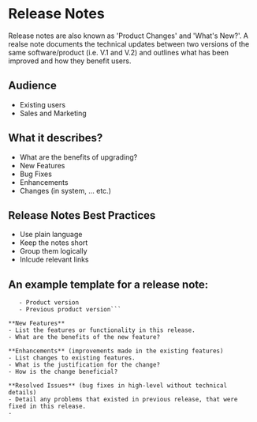 # Release Notes
Release notes are also known as 'Product Changes' and 'What's New?'.
A realse note documents the technical updates between two versions of the same software/product (i.e. V.1 and V.2) and outlines what has been improved and how they benefit users.

## Audience
* Existing users
* Sales and Marketing

## What it describes?
- What are the benefits of upgrading?
- New Features
- Bug Fixes
- Enhancements
- Changes (in system, ... etc.)

## Release Notes Best Practices
* Use plain language
* Keep the notes short
* Group them logically
* Inlcude relevant links

## An example template for a release note:
```- Release date.
   - Product version
   - Previous product version```

**New Features**
- List the features or functionality in this release.
- What are the benefits of the new feature?

**Enhancements** (improvements made in the existing features)
- List changes to existing features.
- What is the justification for the change?
- How is the change beneficial?

**Resolved Issues** (bug fixes in high-level without technical details)
- Detail any problems that existed in previous release, that were fixed in this release.
- 
